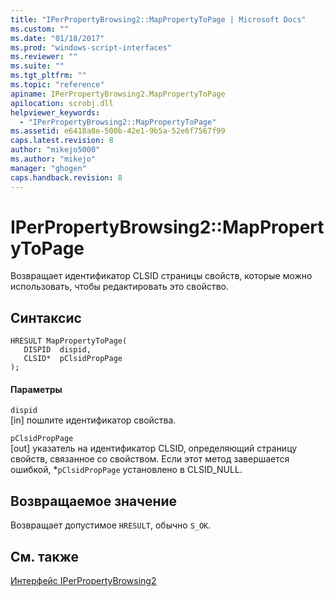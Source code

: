 ```yaml
---
title: "IPerPropertyBrowsing2::MapPropertyToPage | Microsoft Docs"
ms.custom: ""
ms.date: "01/18/2017"
ms.prod: "windows-script-interfaces"
ms.reviewer: ""
ms.suite: ""
ms.tgt_pltfrm: ""
ms.topic: "reference"
apiname: IPerPropertyBrowsing2.MapPropertyToPage
apilocation: scrobj.dll
helpviewer_keywords: 
  - "IPerPropertyBrowsing2::MapPropertyToPage"
ms.assetid: e6418a8e-500b-42e1-9b5a-52e6f7567f99
caps.latest.revision: 8
author: "mikejo5000"
ms.author: "mikejo"
manager: "ghogen"
caps.handback.revision: 8
---
```

# IPerPropertyBrowsing2::MapPropertyToPage
Возвращает идентификатор CLSID страницы свойств, которые можно использовать, чтобы редактировать это свойство.  
  
## Синтаксис  
  
```  
HRESULT MapPropertyToPage(  
   DISPID  dispid,  
   CLSID*  pClsidPropPage  
);  
```  
  
#### Параметры  
 `dispid`  
 \[in\] пошлите идентификатор свойства.  
  
 `pClsidPropPage`  
 \[out\] указатель на идентификатор CLSID, определяющий страницу свойств, связанное со свойством.  Если этот метод завершается ошибкой, \*`pClsidPropPage` установлено в CLSID\_NULL.  
  
## Возвращаемое значение  
 Возвращает допустимое `HRESULT`, обычно `S_ОК`.  
  
## См. также  
 [Интерфейс IPerPropertyBrowsing2](../../winscript/reference/iperpropertybrowsing2-interface-1.md)